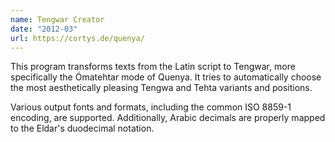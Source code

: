```yaml
---
name: Tengwar Creator
date: "2012-03"
url: https://cortys.de/quenya/
---
```

This program transforms texts from the Latin script to Tengwar, more specifically the Ómatehtar mode of Quenya.
It tries to automatically choose the most aesthetically pleasing Tengwa and Tehta variants and positions.

Various output fonts and formats, including the common ISO 8859-1 encoding, are supported.
Additionally, Arabic decimals are properly mapped to the Eldar's duodecimal notation.
